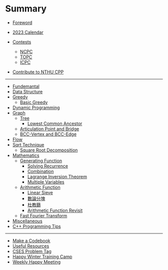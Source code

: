 # Summary

- [Foreword](others/foreword.md)
- [2023 Calendar](others/calendar.md)
- [Contests](contest/intro.md)
  - [NCPC](contest/ncpc.md)
  - [TOPC](contest/topc.md)
  - [ICPC](contest/icpc.md)

- [Contribute to NTHU CPP](others/contribution.md)

---

- [Fundemantal]()
- [Data Structure]()
- [Greedy](greedy/intro.md)
  - [Basic Greedy](greedy/basic.md)
- [Dynamic Programming]()
- [Graph]()
  - [Tree]()
    - [Lowest Common Ancestor](graph/lca.md)
  - [Articulation Point and Bridge](graph/introduction_to_AP_bridge.md)
  - [BCC-Vertex and BCC-Edge](graph/introduction_to_BCC.md)
- [Flow]()
- [Sqrt Technique](sqrt/intro.md)
  - [Square Root Decomposition](sqrt/sqrt_decomposition.md)
- [Mathematics](math/intro.md)
  - [Generating Function](math/introduction_to_generating_function.md)
    - [Solving Recurrence](math/gf_recurrence.md)
    - [Combination](math/gf_combination.md)
    - [Lagrange Inversion Theorem](math/lagrange_inversion_theorem.md)
    - [Multiple Variables](math/gf_multiple_variables.md)
  - [Arithmetic Function](math/introduction_to_arithmetic_function.md)
    - [Linear Sieve](math/linear_sieve.md)
    - [數論分塊](math/sqrt_decomposition.md)
    - [杜教篩](math/du_sieve.md)
    - [Arithmetic Function Revisit](math/revisit_arithmetic_function.md)
  - [Fast Fourier Transform](math/fast_fourier_transform.md)
- [Miscellaneous]()
- [C++ Programming Tips]()

---

- [Make a Codebook](others/codebook.md)
- [Useful Resources](others/useful_resources.md)
- [CSES Problem Tag]()
- [Happy Winter Training Camp](others/hwtc.md)
- [Weekly Happy Meeting](others/happy_meeting.md)
